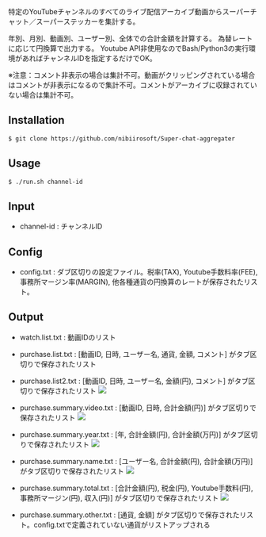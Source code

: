 特定のYouTubeチャンネルのすべてのライブ配信アーカイブ動画からスーパーチャット／スーパーステッカーを集計する。

年別、月別、動画別、ユーザー別、全体での合計金額を計算する。
為替レートに応じて円換算で出力する。
Youtube API非使用なのでBash/Python3の実行環境があればチャンネルIDを指定するだけでOK。

※注意：コメント非表示の場合は集計不可。動画がクリッピングされている場合はコメントが非表示になるので集計不可。コメントがアーカイブに収録されていない場合は集計不可。

## Installation

```bash
$ git clone https://github.com/nibiirosoft/Super-chat-aggregater
```

## Usage

```bash
$ ./run.sh channel-id
```

## Input

- channel-id : チャンネルID

## Config

- config.txt : ダブ区切りの設定ファイル。税率(TAX), Youtube手数料率(FEE), 事務所マージン率(MARGIN), 他各種通貨の円換算のレートが保存されたリスト。

## Output

- watch.list.txt : 動画IDのリスト

- purchase.list.txt : [動画ID, 日時, ユーザー名, 通貨, 金額, コメント] がタブ区切りで保存されたリスト

- purchase.list2.txt : [動画ID, 日時, ユーザー名, 金額(円), コメント] がタブ区切りで保存されたリスト ![](https://user-images.githubusercontent.com/65806595/82765164-41193f00-9e4f-11ea-9d1e-a2a8c5df6106.jpg)

- purchase.summary.video.txt : [動画ID, 日時, 合計金額(円)] がタブ区切りで保存されたリスト ![](https://user-images.githubusercontent.com/65806595/82765027-44f89180-9e4e-11ea-91ca-8a20424213a9.jpg)

- purchase.summary.year.txt : [年, 合計金額(円), 合計金額(万円)] がタブ区切りで保存されたリスト ![](https://user-images.githubusercontent.com/65806595/82816728-a06e6200-9ed6-11ea-9e4e-2306fb082263.jpg)

- purchase.summary.name.txt : [ユーザー名, 合計金額(円), 合計金額(万円)] がタブ区切りで保存されたリスト ![](https://user-images.githubusercontent.com/65806595/82764935-9f452280-9e4d-11ea-86f0-10f5c6a41c5b.jpg)

- purchase.summary.total.txt : [合計金額(円), 税金(円), Youtube手数料(円), 事務所マージン(円), 収入(円)] がタブ区切りで保存されたリスト ![](https://user-images.githubusercontent.com/65806595/82764794-8a1bc400-9e4c-11ea-9411-0b63a264cb49.jpg)

- purchase.summary.other.txt : [通貨, 金額] がタブ区切りで保存されたリスト。config.txtで定義されていない通貨がリストアップされる
